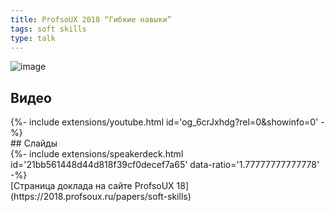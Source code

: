 ```yaml
---
title: ProfsoUX 2018 “Гибкие навыки”
tags: soft skills
type: talk
---
```

![image](https://scontent.fhel3-1.fna.fbcdn.net/v/t31.0-8/30167295_1615973681789499_4770332099933091548_o.jpg?_nc_cat=100&_nc_ht=scontent.fhel3-1.fna&oh=c61a87083901979d0ed72cc96f613ece&oe=5CB36FC2)
<!--more-->
## Видео
<div>{%- include extensions/youtube.html id='og_6crJxhdg?rel=0&showinfo=0' -%}</div>
## Слайды
<div>{%- include extensions/speakerdeck.html id='21bb561448d44d818f39cf0decef7a65'  data-ratio='1.77777777777778' -%}</div>
[Страница доклада на сайте ProfsoUX 18](https://2018.profsoux.ru/papers/soft-skills)
